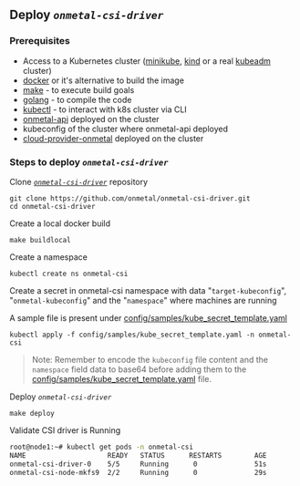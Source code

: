 ## Deploy *`onmetal-csi-driver`* 
### Prerequisites
- Access to a Kubernetes cluster ([minikube](https://minikube.sigs.k8s.io/docs/), [kind](https://kind.sigs.k8s.io/) or a real [kubeadm](https://kubernetes.io/docs/setup/production-environment/tools/kubeadm/install-kubeadm/) cluster)
- [docker](https://docs.docker.com/get-docker/) or it's alternative to build the image 
- [make](https://www.gnu.org/software/make/) - to execute build goals
- [golang](https://golang.org/) - to compile the code
- [kubectl](https://kubernetes.io/docs/tasks/tools/install-kubectl/) - to interact with k8s cluster via CLI
- [onmetal-api](https://github.com/onmetal/onmetal-api/) deployed on the cluster
- kubeconfig of the cluster where onmetal-api deployed
- [cloud-provider-onmetal](https://github.com/onmetal/cloud-provider-onmetal/) deployed on the cluster


    
### Steps to deploy *`onmetal-csi-driver`*
Clone [*`onmetal-csi-driver`*](https://github.com/onmetal/onmetal-csi-driver) repository

```shell
git clone https://github.com/onmetal/onmetal-csi-driver.git
cd onmetal-csi-driver
```
Create a local docker build
```
make buildlocal
```
Create a namespace
```
kubectl create ns onmetal-csi
```
Create a secret in onmetal-csi namespace with data "`target-kubeconfig`", "`onmetal-kubeconfig`" and the "`namespace`" where machines are running

A sample file is present under [config/samples/kube_secret_template.yaml](https://github.com/onmetal/onmetal-csi-driver/blob/main/config/samples/kube_secret_template.yaml)
```
kubectl apply -f config/samples/kube_secret_template.yaml -n onmetal-csi
```
> Note: Remember to encode the `kubeconfig` file content and the `namespace` field data to base64 before adding them to the [config/samples/kube_secret_template.yaml](https://github.com/onmetal/onmetal-csi-driver/blob/main/config/samples/kube_secret_template.yaml) file.


Deploy *`onmetal-csi-driver`*
```
make deploy
```
Validate CSI driver is Running

```bash
root@node1:~# kubectl get pods -n onmetal-csi
NAME                    READY   STATUS      RESTARTS        AGE
onmetal-csi-driver-0    5/5     Running      0              51s
onmetal-csi-node-mkfs9  2/2     Running      0              29s
```

